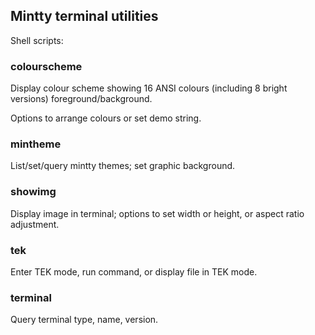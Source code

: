 ## Mintty terminal utilities

Shell scripts:

### colourscheme

Display colour scheme showing 16 ANSI colours (including 8 bright versions) foreground/background.

Options to arrange colours or set demo string.

### mintheme

List/set/query mintty themes; set graphic background.

### showimg

Display image in terminal; options to set width or height, or aspect ratio adjustment.

### tek

Enter TEK mode, run command, or display file in TEK mode.

### terminal

Query terminal type, name, version.

